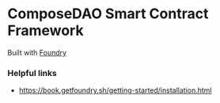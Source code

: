 # ComposeDAO Smart Contract Framework

Built with [Foundry](https://github.com/foundry-rs/foundry)

### Helpful links

- https://book.getfoundry.sh/getting-started/installation.html
